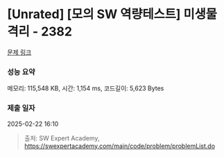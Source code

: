 # [Unrated] [모의 SW 역량테스트] 미생물 격리 - 2382 

[문제 링크](https://swexpertacademy.com/main/code/problem/problemDetail.do?contestProbId=AV597vbqAH0DFAVl) 

### 성능 요약

메모리: 115,548 KB, 시간: 1,154 ms, 코드길이: 5,623 Bytes

### 제출 일자

2025-02-22 16:10



> 출처: SW Expert Academy, https://swexpertacademy.com/main/code/problem/problemList.do